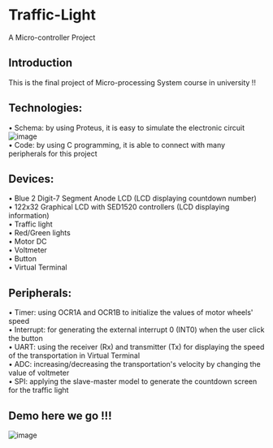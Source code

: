 # Traffic-Light
A Micro-controller Project

## Introduction
This is the final project of Micro-processing System course in university !!

## Technologies:
• Schema: by using Proteus, it is easy to simulate the electronic circuit \
![image](https://user-images.githubusercontent.com/101866057/210557114-3ce07832-c854-4822-8259-b83cfe9d57d4.png) \
• Code: by using C programming, it is able to connect with many peripherals for this project

## Devices:
• Blue 2 Digit-7 Segment Anode LCD (LCD displaying countdown number) \
• 122x32 Graphical LCD with SED1520 controllers (LCD displaying information) \
• Traffic light \
• Red/Green lights \
• Motor DC \
• Voltmeter \
• Button \
• Virtual Terminal

## Peripherals: 
• Timer: using OCR1A and OCR1B to initialize the values of motor wheels' speed \
• Interrupt: for generating the external interrupt 0 (INT0) when the user click the button \
• UART: using the receiver (Rx) and transmitter (Tx) for displaying the speed of the transportation in Virtual Terminal \
• ADC: increasing/decreasing the transportation's velocity by changing the value of voltmeter \
• SPI: applying the slave-master model to generate the countdown screen for the traffic light

## Demo here we go !!!
![image](https://user-images.githubusercontent.com/101866057/210560865-8e250a4e-0fc6-448f-8e91-db25e137eb97.png)
